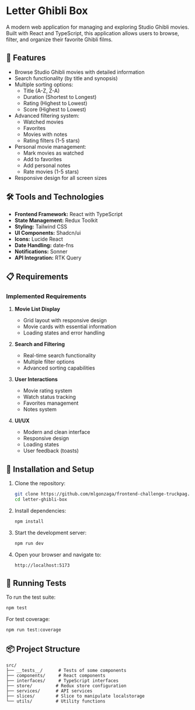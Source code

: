 # Letter Ghibli Box

A modern web application for managing and exploring Studio Ghibli movies. Built with React and TypeScript, this application allows users to browse, filter, and organize their favorite Ghibli films.

## 🚀 Features

- Browse Studio Ghibli movies with detailed information
- Search functionality (by title and synopsis)
- Multiple sorting options:
  - Title (A-Z, Z-A)
  - Duration (Shortest to Longest)
  - Rating (Highest to Lowest)
  - Score (Highest to Lowest)
- Advanced filtering system:
  - Watched movies
  - Favorites
  - Movies with notes
  - Rating filters (1-5 stars)
- Personal movie management:
  - Mark movies as watched
  - Add to favorites
  - Add personal notes
  - Rate movies (1-5 stars)
- Responsive design for all screen sizes

## 🛠️ Tools and Technologies

- **Frontend Framework:** React with TypeScript
- **State Management:** Redux Toolkit
- **Styling:** Tailwind CSS
- **UI Components:** Shadcn/ui
- **Icons:** Lucide React
- **Date Handling:** date-fns
- **Notifications:** Sonner
- **API Integration:** RTK Query

## 📋 Requirements

### Implemented Requirements

1. **Movie List Display**
   - Grid layout with responsive design
   - Movie cards with essential information
   - Loading states and error handling

2. **Search and Filtering**
   - Real-time search functionality
   - Multiple filter options
   - Advanced sorting capabilities

3. **User Interactions**
   - Movie rating system
   - Watch status tracking
   - Favorites management
   - Notes system

4. **UI/UX**
   - Modern and clean interface
   - Responsive design
   - Loading states
   - User feedback (toasts)

## 🚀 Installation and Setup

1. Clone the repository:
   ```bash
   git clone https://github.com/mlgonzaga/frontend-challenge-truckpag.git
   cd letter-ghibli-box
   ```

2. Install dependencies:
   ```bash
   npm install
   ```

3. Start the development server:
   ```bash
   npm run dev
   ```

4. Open your browser and navigate to:
   ```
   http://localhost:5173
   ```

## 🧪 Running Tests

To run the test suite:

```bash
npm test
```

For test coverage:

```bash
npm run test:coverage
```

## 📦 Project Structure

```
src/
├── __tests__/      # Tests of some components
├── components/     # React components
├── interfaces/     # TypeScript interfaces
├── store/         # Redux store configuration
├── services/      # API services
├── slices/        # Slice to manipulate localstorage
└── utils/         # Utility functions
```


